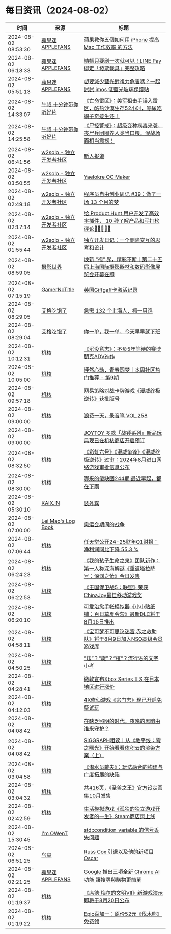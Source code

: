 ﻿# 每日资讯（2024-08-02）

|时间|来源|标题|
|---|---|---|
|2024-08-02 08:53:30|[蘋果迷 APPLEFANS](https://applefans.today/feed/)|[蘋果教你五個如何用 iPhone 提高 Mac 工作效率 的方法](https://applefans.today/2024-08-five-tips-use-iphone-productive-mac/)|
|2024-08-02 06:18:33|[蘋果迷 APPLEFANS](https://applefans.today/feed/)|[結帳只要刷一次就可以！LINE Pay 綁定「發票載具」完整攻略](https://applefans.today/2024-08-line-pay-einvoice/)|
|2024-08-02 05:51:13|[蘋果迷 APPLEFANS](https://applefans.today/feed/)|[想要減少藍光對視力危害嗎？一起試試 imos 低藍光玻璃保護貼](https://applefans.today/2024-07-imos-low-blue-light-iphone-screen-protector/)|
|2024-08-02 14:33:07|[牛叔 十分钟带你听好片](https://getpodcast.xyz/data/ximalaya/11534451.xml)|[《亡命雷区》：美军狙击手误入雷区，酷热沙漠生存52小时，喝尿吃蝎子奇迹生还！](https://www.ximalaya.com/sound/745692469)|
|2024-08-02 14:25:58|[牛叔 十分钟带你听好片](https://getpodcast.xyz/data/ximalaya/11534451.xml)|[《尸控警戒》：超级变种病毒来袭，丧尸兵团圈养人类当口粮，混战场面相当震撼！](https://www.ximalaya.com/sound/745691060)|
|2024-08-02 06:41:56|[w2solo - 独立开发者社区](https://w2solo.com/topics/feed)|[新人报道](https://w2solo.com/topics/4876)|
|2024-08-02 03:50:55|[w2solo - 独立开发者社区](https://w2solo.com/topics/feed)|[Yaelokre OC Maker](https://w2solo.com/topics/4875)|
|2024-08-02 02:49:18|[w2solo - 独立开发者社区](https://w2solo.com/topics/feed)|[程序员自由创业周记 #39：做了一场 13 个月的梦](https://w2solo.com/topics/4874)|
|2024-08-02 02:17:14|[w2solo - 独立开发者社区](https://w2solo.com/topics/feed)|[给 Product Hunt 用户开发了高效率插件， 10 秒了解产品和写打榜评论👏👏👏👏👏](https://w2solo.com/topics/4873)|
|2024-08-02 01:55:44|[w2solo - 独立开发者社区](https://w2solo.com/topics/feed)|[独立开发日记：一个删除交互的思考和设计](https://w2solo.com/topics/4872)|
|2024-08-02 08:59:05|[摄影世界](https://feedx.net/rss/photoworld.xml)|[焕新 “视” 界，精彩不断｜第二十五届上海国际摄影器材和数码影像展览会开幕在即](https://www.photoworld.com.cn/post/177285)|
|2024-08-02 07:15:19|[GamerNoTitle](https://bili33.top/atom.xml)|[英国Giffgaff卡激活记录](https://bili33.top/posts/Giffgaff-Activate/)|
|2024-08-02 08:29:05|[艾格吃饱了](https://feedpress.me/wx-aigechibaole)|[急需 132 个上海人，抓一只鸡](http://mp.weixin.qq.com/s?__biz=MjM5NTYxODQyMA%3D%3D&mid=2653456899&idx=2&sn=3a7ae6b7991958d0f884ef5b60a502ba)|
|2024-08-02 08:29:04|[艾格吃饱了](https://feedpress.me/wx-aigechibaole)|[你一单，我一单，今天早早就下班](http://mp.weixin.qq.com/s?__biz=MjM5NTYxODQyMA%3D%3D&mid=2653456899&idx=1&sn=1826d31d9f93495c9f373b3a98c53bd8)|
|2024-08-02 10:12:31|[机核](https://www.gcores.com/rss)|[《沉没意志》：不负5年等待的赛博朋克ADV神作](https://www.gcores.com/articles/186071)|
|2024-08-02 10:05:00|[机核](https://www.gcores.com/rss)|[怦然心动，青春圆梦｜本周社区热门推荐 - 第9期](https://www.gcores.com/articles/186125)|
|2024-08-02 09:57:18|[机核](https://www.gcores.com/rss)|[网易策略对战卡牌游戏《漫威终极逆转》获批版号](https://www.gcores.com/articles/186132)|
|2024-08-02 09:00:00|[机核](https://www.gcores.com/rss)|[浪费一天，录音笔 VOL.258](https://www.gcores.com/radios/186130)|
|2024-08-02 09:00:00|[机核](https://www.gcores.com/rss)|[JOYTOY 多款「战锤系列」新品玩具现已在机核商店开启预订](https://www.gcores.com/articles/186123)|
|2024-08-02 08:32:50|[机核](https://www.gcores.com/rss)|[《彩虹六号》《漫威争锋》《漫威终极逆转》过审：2024年8月进口网络游戏审批信息公布](https://www.gcores.com/articles/186128)|
|2024-08-02 08:30:00|[机核](https://www.gcores.com/rss)|[哪来的傻缺图244期:最近早起，都在下雨](https://www.gcores.com/articles/183829)|
|2024-08-02 05:30:10|[KAIX.IN](https://kaix.in/feed/)|[装外宾](https://kaix.in/2024/0802-foreigner-perspective/)|
|2024-08-02 07:00:00|[Lei Mao's Log Book](https://leimao.github.io/atom.xml)|[奥运会期间的战争](https://leimao.github.io/essay/%E5%A5%A5%E8%BF%90%E4%BC%9A%E6%9C%9F%E9%97%B4%E7%9A%84%E6%88%98%E4%BA%89/)|
|2024-08-02 07:06:44|[机核](https://www.gcores.com/rss)|[任天堂公开24-25财年Q1财报：净利润同比下降 55.3 %](https://www.gcores.com/articles/186120)|
|2024-08-02 06:24:23|[机核](https://www.gcores.com/rss)|[《我的孩子生命之泉》团队新作：第一人称深海解谜《重返塔拉萨号：深渊之怆》今日发售](https://www.gcores.com/articles/186117)|
|2024-08-02 06:22:53|[机核](https://www.gcores.com/rss)|[《王国保卫战5：联盟》荣获ChinaJoy最佳移动游戏奖](https://www.gcores.com/articles/186116)|
|2024-08-02 06:20:10|[机核](https://www.gcores.com/rss)|[可爱治愈手帐模拟器《小小贴纸铺：百日草夏令营》最新DLC将于8月15日推出](https://www.gcores.com/articles/186115)|
|2024-08-02 04:58:11|[机核](https://www.gcores.com/rss)|[《宝可梦不可思议迷宫 赤之救助队》将于8月9日加入NSO高级会员游戏库](https://www.gcores.com/articles/186109)|
|2024-08-02 04:50:25|[机核](https://www.gcores.com/rss)|[“炫”？“旋”？“楦“？流行语的文字小考](https://www.gcores.com/articles/186110)|
|2024-08-02 04:28:41|[机核](https://www.gcores.com/rss)|[微软宣布Xbox Series X S 在日本地区进行涨价](https://www.gcores.com/articles/186108)|
|2024-08-02 04:12:03|[机核](https://www.gcores.com/rss)|[4X修仙游戏《宗门志》现已开启免费试玩](https://www.gcores.com/articles/186107)|
|2024-08-02 04:08:42|[机核](https://www.gcores.com/rss)|[在缺乏照明的时代，夜晚的黑暗由谁来守护？](https://www.gcores.com/articles/186094)|
|2024-08-02 04:08:42|[机核](https://www.gcores.com/rss)|[SIGGRAPH粗读｜从《地平线：零之曙光》开始看看体积云的渲染方案（上）](https://www.gcores.com/articles/185926)|
|2024-08-02 03:04:58|[机核](https://www.gcores.com/rss)|[《潜水员戴夫》：玩法融合的构建与广度拓展的缺陷](https://www.gcores.com/articles/186099)|
|2024-08-02 03:04:32|[机核](https://www.gcores.com/rss)|[共416页，《圣兽之王》官方设定画集10月发售](https://www.gcores.com/articles/186101)|
|2024-08-02 02:42:59|[机核](https://www.gcores.com/rss)|[生活模拟游戏《孤独的独立游戏开发者的一生》Steam商店页上线](https://www.gcores.com/articles/186098)|
|2024-08-02 15:30:45|[I'm OWenT](https://owent.net/index.xml)|[std::condition_variable 的信号丢失问题](//owent.net/2024/2403.html)|
|2024-08-02 06:51:25|[鸟窝](https://colobu.com/atom.xml)|[Russ Cox 引退以及他的新项目 Oscar](https://colobu.com/2024/08/02/Russ-Cox-and-his-Oscar/)|
|2024-08-02 02:21:25|[蘋果迷 APPLEFANS](https://applefans.today/feed/)|[Google 推出三項全新 Chrome AI 功能 讓搜尋與購物更簡單](https://applefans.today/2024-08-chrome-ai-features/)|
|2024-08-02 01:19:37|[机核](https://www.gcores.com/rss)|[《席德·梅尔的文明VII》新游戏演示即将于8月20日公布](https://www.gcores.com/articles/186088)|
|2024-08-02 01:19:22|[机核](https://www.gcores.com/rss)|[Epic喜加一：原价52元《伐木熊》免费领](https://www.gcores.com/articles/186089)|

